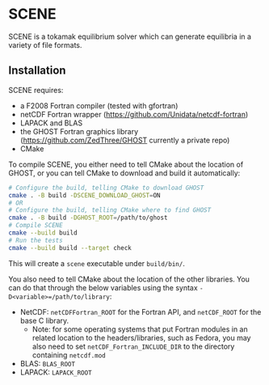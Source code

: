 # SCENE

SCENE is a tokamak equilibrium solver which can generate equilibria in
a variety of file formats.


## Installation

SCENE requires:

- a F2008 Fortran compiler (tested with gfortran)
- netCDF Fortran wrapper (https://github.com/Unidata/netcdf-fortran)
- LAPACK and BLAS
- the GHOST Fortran graphics library
  (https://github.com/ZedThree/GHOST currently a private repo)
- CMake

To compile SCENE, you either need to tell CMake about the location of
GHOST, or you can tell CMake to download and build it automatically:

```bash
# Configure the build, telling CMake to download GHOST
cmake . -B build -DSCENE_DOWNLOAD_GHOST=ON
# OR
# Configure the build, telling CMake where to find GHOST
cmake . -B build -DGHOST_ROOT=/path/to/ghost
# Compile SCENE
cmake --build build
# Run the tests
cmake --build build --target check
```

This will create a `scene` executable under `build/bin/`.

You also need to tell CMake about the location of the other
libraries. You can do that through the below variables using the
syntax `-D<variable>=/path/to/library`:

- NetCDF: `netCDFFortran_ROOT` for the Fortran API, and `netCDF_ROOT`
  for the base C library.
    - Note: for some operating systems that put Fortran modules in an
      related location to the headers/libraries, such as Fedora, you
      may also need to set `netCDF_Fortran_INCLUDE_DIR` to the
      directory containing `netcdf.mod`
- BLAS: `BLAS_ROOT`
- LAPACK: `LAPACK_ROOT`
